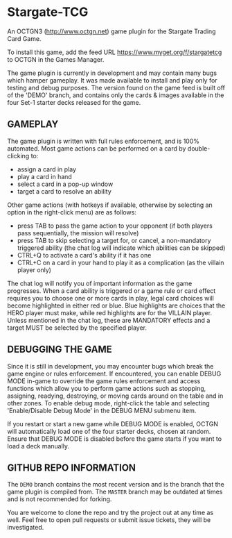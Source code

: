 Stargate-TCG
============

An OCTGN3 (http://www.octgn.net) game plugin for the Stargate Trading Card Game.

To install this game, add the feed URL https://www.myget.org/f/stargatetcg to OCTGN in the Games Manager.

The game plugin is currently in development and may contain many bugs which hamper gameplay.  It was made available to install and play only for testing and debug purposes.  The version found on the game feed is built off of the 'DEMO' branch, and contains only the cards & images available in the four Set-1 starter decks released for the game. 

## GAMEPLAY

The game plugin is written with full rules enforcement, and is 100% automated.  Most game actions can be performed on a card by double-clicking to:
 - assign a card in play
 - play a card in hand
 - select a card in a pop-up window
 - target a card to resolve an ability

Other game actions (with hotkeys if available, otherwise by selecting an option in the right-click menu) are as follows:
 - press TAB to pass the game action to your opponent (if both players pass sequentially, the mission will resolve)
 - press TAB to skip selecting a target for, or cancel, a non-mandatory triggered ability (the chat log will indicate which abilities can be skipped)
 - CTRL+Q to activate a card's ability if it has one
 - CTRL+C on a card in your hand to play it as a complication (as the villain player only)

The chat log will notify you of important information as the game progresses.  When a card ability is triggered or a game rule or card effect requires you to choose one or more cards in play, legal card choices will become highlighted in either red or blue.  Blue highlights are choices that the HERO player must make, while red highlights are for the VILLAIN player.  Unless mentioned in the chat log, these are MANDATORY effects and a target MUST be selected by the specified player.

## DEBUGGING THE GAME

Since it is still in development, you may encounter bugs which break the game engine or rules enforcement.  If encountered, you can enable DEBUG MODE in-game to override the game rules enforcement and access functions which allow you to perform game actions such as stopping, assigning, readying, destroying, or moving cards around on the table and in other zones. To enable debug mode, right-click the table and selecting 'Enable/Disable Debug Mode' in the DEBUG MENU submenu item.

If you restart or start a new game while DEBUG MODE is enabled, OCTGN will automatically load one of the four starter decks, chosen at random.  Ensure that DEBUG MODE is disabled before the game starts if you want to load a deck manually.

## GITHUB REPO INFORMATION

The `DEMO` branch contains the most recent version and is the branch that the game plugin is compiled from.  The `MASTER` branch may be outdated at times and is not recommended for forking.

You are welcome to clone the repo and try the project out at any time as well.  Feel free to open pull requests or submit issue tickets, they will be investigated.
